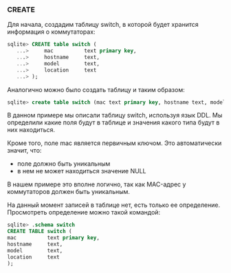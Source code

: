 ### CREATE
Для начала, создадим таблицу switch, в которой будет хранится информация о коммутаторах:
```sql
sqlite> CREATE table switch (
   ...>     mac          text primary key,
   ...>     hostname     text,
   ...>     model        text,
   ...>     location     text
   ...> );
```

Аналогично можно было создать таблицу и таким образом:
```sql
sqlite> create table switch (mac text primary key, hostname text, model text, location text);
```

В данном примере мы описали таблицу switch, используя язык DDL. Мы определили какие поля будут в таблице и значения какого типа будут в них находиться.

Кроме того, поле mac является первичным ключом. Это автоматически значит, что:
* поле должно быть уникальным
* в нем не может находиться значение NULL

В нашем примере это вполне логично, так как MAC-адрес у коммутаторов должен быть уникальным.

На данный момент записей в таблице нет, есть только ее определение. Просмотреть определение можно такой командой:
```sql
sqlite> .schema switch
CREATE TABLE switch (
mac          text primary key,
hostname     text,
model        text,
location     text
);
```
